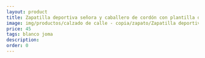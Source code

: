 ```yaml
---
layout: product
title: Zapatilla deportiva señora y caballero de cordón con plantilla de memoria 
image: img/productos/calzado de calle - copia/zapato/Zapatilla deportiva señora y caballero de cordón con plantilla de memoria =45=blanco joma.webp
price: 45
tags: blanco joma
description: 
order: 0
---
```


